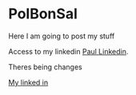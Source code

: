 <html>
<body>

<h1>PolBonSal</h1>
<p>Here I am going to post my stuff</p>

Access to my linkedin [Paul Linkedin](https://www.linkedin.com/in/paul-timothée-bonnet-salvador-862629191).
  
<p>Theres being changes</p>
 
<a href="https://www.linkedin.com/in/paul-timothée-bonnet-salvador-862629191">My linked in</a>
  
</body>
</html>

